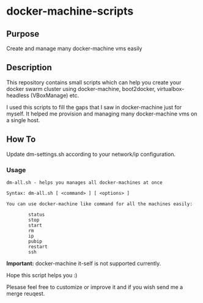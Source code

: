 # docker-machine-scripts

## Purpose

Create and manage many docker-machine vms easily

## Description

This repository contains small scripts which can help you create your docker swarm cluster using docker-machine, boot2docker, virtualbox-headless (VBoxManage) etc.

I used this scripts to fill the gaps that I saw in docker-machine just for myself. It helped me provision and managing many docker-machine vms on a single host. 

## How To

Update dm-settings.sh according to your network/ip configuration. 

### Usage

```
dm-all.sh - helps you manages all docker-machines at once

Syntax: dm-all.sh [ <command> ] [ <options> ]

You can use docker-machine like command for all the machines easily:

        status
        stop
        start
        rm
        ip
        pubip
        restart
        ssh
```

**Important:** docker-machine it-self is not supported currently.

Hope this script helps you :)

Plesase feel free to customize or improve it and if you wish send me a merge reuqest.
